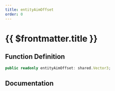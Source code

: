 ```yaml
---
title: entityAimOffset
order: 0
---
```


# {{ $frontmatter.title }}

## Function Definition

```ts
public readonly entityAimOffset: shared.Vector3;
```

## Documentation

<!--@include: ./parts/entityAimOffset.md-->
